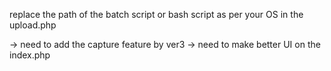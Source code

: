 replace the path of the batch script or bash script as per your OS in the upload.php


-> need to add the capture feature by ver3 
-> need to make better UI on the index.php 
